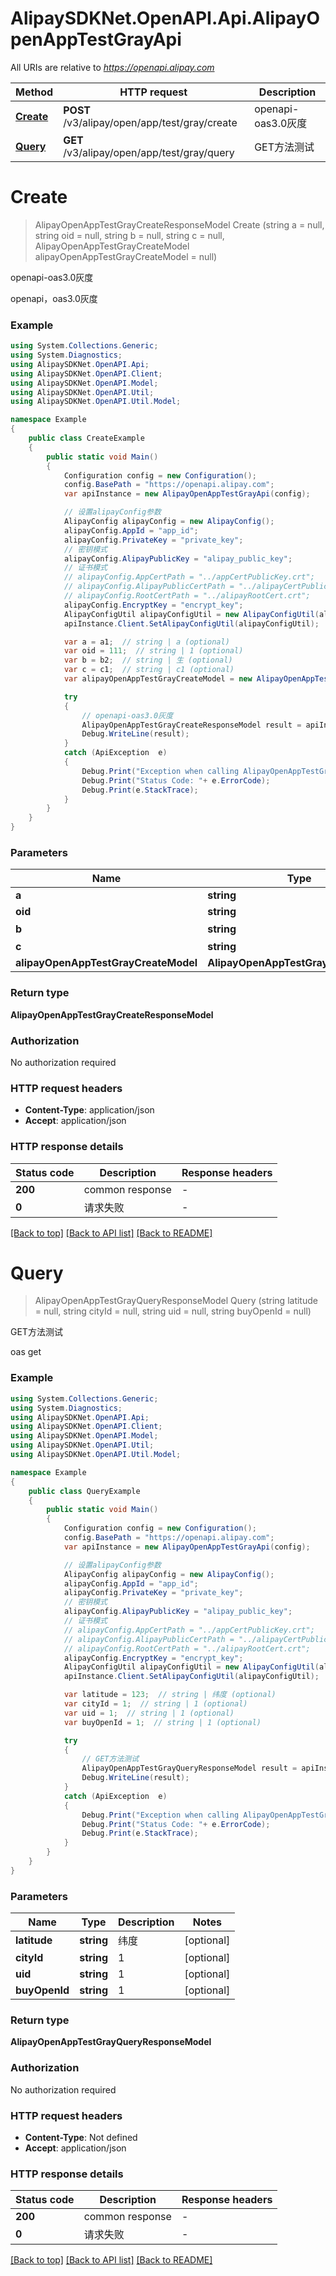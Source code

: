 # AlipaySDKNet.OpenAPI.Api.AlipayOpenAppTestGrayApi

All URIs are relative to *https://openapi.alipay.com*

Method | HTTP request | Description
------------- | ------------- | -------------
[**Create**](AlipayOpenAppTestGrayApi.md#create) | **POST** /v3/alipay/open/app/test/gray/create | openapi-oas3.0灰度
[**Query**](AlipayOpenAppTestGrayApi.md#query) | **GET** /v3/alipay/open/app/test/gray/query | GET方法测试


<a name="create"></a>
# **Create**
> AlipayOpenAppTestGrayCreateResponseModel Create (string a = null, string oid = null, string b = null, string c = null, AlipayOpenAppTestGrayCreateModel alipayOpenAppTestGrayCreateModel = null)

openapi-oas3.0灰度

openapi，oas3.0灰度

### Example
```csharp
using System.Collections.Generic;
using System.Diagnostics;
using AlipaySDKNet.OpenAPI.Api;
using AlipaySDKNet.OpenAPI.Client;
using AlipaySDKNet.OpenAPI.Model;
using AlipaySDKNet.OpenAPI.Util;
using AlipaySDKNet.OpenAPI.Util.Model;

namespace Example
{
    public class CreateExample
    {
        public static void Main()
        {
            Configuration config = new Configuration();
            config.BasePath = "https://openapi.alipay.com";
            var apiInstance = new AlipayOpenAppTestGrayApi(config);

            // 设置alipayConfig参数
            AlipayConfig alipayConfig = new AlipayConfig();
            alipayConfig.AppId = "app_id";
            alipayConfig.PrivateKey = "private_key";
            // 密钥模式
            alipayConfig.AlipayPublicKey = "alipay_public_key";
            // 证书模式
            // alipayConfig.AppCertPath = "../appCertPublicKey.crt";
            // alipayConfig.AlipayPublicCertPath = "../alipayCertPublicKey_RSA2.crt";
            // alipayConfig.RootCertPath = "../alipayRootCert.crt";
            alipayConfig.EncryptKey = "encrypt_key";
            AlipayConfigUtil alipayConfigUtil = new AlipayConfigUtil(alipayConfig);
            apiInstance.Client.SetAlipayConfigUtil(alipayConfigUtil);

            var a = a1;  // string | a (optional) 
            var oid = 111;  // string | 1 (optional) 
            var b = b2;  // string | 生 (optional) 
            var c = c1;  // string | c1 (optional) 
            var alipayOpenAppTestGrayCreateModel = new AlipayOpenAppTestGrayCreateModel(); // AlipayOpenAppTestGrayCreateModel |  (optional) 

            try
            {
                // openapi-oas3.0灰度
                AlipayOpenAppTestGrayCreateResponseModel result = apiInstance.Create(a, oid, b, c, alipayOpenAppTestGrayCreateModel);
                Debug.WriteLine(result);
            }
            catch (ApiException  e)
            {
                Debug.Print("Exception when calling AlipayOpenAppTestGrayApi.Create: " + e.Message );
                Debug.Print("Status Code: "+ e.ErrorCode);
                Debug.Print(e.StackTrace);
            }
        }
    }
}
```

### Parameters

Name | Type | Description  | Notes
------------- | ------------- | ------------- | -------------
 **a** | **string**| a | [optional] 
 **oid** | **string**| 1 | [optional] 
 **b** | **string**| 生 | [optional] 
 **c** | **string**| c1 | [optional] 
 **alipayOpenAppTestGrayCreateModel** | **AlipayOpenAppTestGrayCreateModel**|  | [optional] 

### Return type

**AlipayOpenAppTestGrayCreateResponseModel**

### Authorization

No authorization required

### HTTP request headers

 - **Content-Type**: application/json
 - **Accept**: application/json


### HTTP response details
| Status code | Description | Response headers |
|-------------|-------------|------------------|
| **200** | common response |  -  |
| **0** | 请求失败 |  -  |

[[Back to top]](#) [[Back to API list]](../README.md#documentation-for-api-endpoints) [[Back to README]](../README.md)

<a name="query"></a>
# **Query**
> AlipayOpenAppTestGrayQueryResponseModel Query (string latitude = null, string cityId = null, string uid = null, string buyOpenId = null)

GET方法测试

oas get

### Example
```csharp
using System.Collections.Generic;
using System.Diagnostics;
using AlipaySDKNet.OpenAPI.Api;
using AlipaySDKNet.OpenAPI.Client;
using AlipaySDKNet.OpenAPI.Model;
using AlipaySDKNet.OpenAPI.Util;
using AlipaySDKNet.OpenAPI.Util.Model;

namespace Example
{
    public class QueryExample
    {
        public static void Main()
        {
            Configuration config = new Configuration();
            config.BasePath = "https://openapi.alipay.com";
            var apiInstance = new AlipayOpenAppTestGrayApi(config);

            // 设置alipayConfig参数
            AlipayConfig alipayConfig = new AlipayConfig();
            alipayConfig.AppId = "app_id";
            alipayConfig.PrivateKey = "private_key";
            // 密钥模式
            alipayConfig.AlipayPublicKey = "alipay_public_key";
            // 证书模式
            // alipayConfig.AppCertPath = "../appCertPublicKey.crt";
            // alipayConfig.AlipayPublicCertPath = "../alipayCertPublicKey_RSA2.crt";
            // alipayConfig.RootCertPath = "../alipayRootCert.crt";
            alipayConfig.EncryptKey = "encrypt_key";
            AlipayConfigUtil alipayConfigUtil = new AlipayConfigUtil(alipayConfig);
            apiInstance.Client.SetAlipayConfigUtil(alipayConfigUtil);

            var latitude = 123;  // string | 纬度 (optional) 
            var cityId = 1;  // string | 1 (optional) 
            var uid = 1;  // string | 1 (optional) 
            var buyOpenId = 1;  // string | 1 (optional) 

            try
            {
                // GET方法测试
                AlipayOpenAppTestGrayQueryResponseModel result = apiInstance.Query(latitude, cityId, uid, buyOpenId);
                Debug.WriteLine(result);
            }
            catch (ApiException  e)
            {
                Debug.Print("Exception when calling AlipayOpenAppTestGrayApi.Query: " + e.Message );
                Debug.Print("Status Code: "+ e.ErrorCode);
                Debug.Print(e.StackTrace);
            }
        }
    }
}
```

### Parameters

Name | Type | Description  | Notes
------------- | ------------- | ------------- | -------------
 **latitude** | **string**| 纬度 | [optional] 
 **cityId** | **string**| 1 | [optional] 
 **uid** | **string**| 1 | [optional] 
 **buyOpenId** | **string**| 1 | [optional] 

### Return type

**AlipayOpenAppTestGrayQueryResponseModel**

### Authorization

No authorization required

### HTTP request headers

 - **Content-Type**: Not defined
 - **Accept**: application/json


### HTTP response details
| Status code | Description | Response headers |
|-------------|-------------|------------------|
| **200** | common response |  -  |
| **0** | 请求失败 |  -  |

[[Back to top]](#) [[Back to API list]](../README.md#documentation-for-api-endpoints) [[Back to README]](../README.md)

